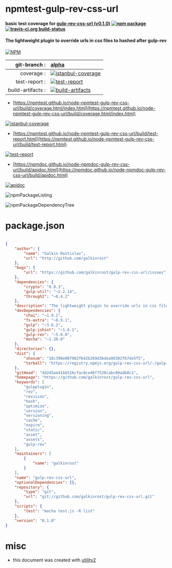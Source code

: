 # npmtest-gulp-rev-css-url

#### basic test coverage for  [gulp-rev-css-url (v0.1.0)](https://github.com/galkinrost/gulp-rev-css-url)  [![npm package](https://img.shields.io/npm/v/npmtest-gulp-rev-css-url.svg?style=flat-square)](https://www.npmjs.org/package/npmtest-gulp-rev-css-url) [![travis-ci.org build-status](https://api.travis-ci.org/npmtest/node-npmtest-gulp-rev-css-url.svg)](https://travis-ci.org/npmtest/node-npmtest-gulp-rev-css-url)

#### The lightweight plugin to override urls in css files to hashed after gulp-rev

[![NPM](https://nodei.co/npm/gulp-rev-css-url.png?downloads=true&downloadRank=true&stars=true)](https://www.npmjs.com/package/gulp-rev-css-url)

| git-branch : | [alpha](https://github.com/npmtest/node-npmtest-gulp-rev-css-url/tree/alpha)|
|--:|:--|
| coverage : | [![istanbul-coverage](https://npmtest.github.io/node-npmtest-gulp-rev-css-url/build/coverage.badge.svg)](https://npmtest.github.io/node-npmtest-gulp-rev-css-url/build/coverage.html/index.html)|
| test-report : | [![test-report](https://npmtest.github.io/node-npmtest-gulp-rev-css-url/build/test-report.badge.svg)](https://npmtest.github.io/node-npmtest-gulp-rev-css-url/build/test-report.html)|
| build-artifacts : | [![build-artifacts](https://npmtest.github.io/node-npmtest-gulp-rev-css-url/glyphicons_144_folder_open.png)](https://github.com/npmtest/node-npmtest-gulp-rev-css-url/tree/gh-pages/build)|

- [https://npmtest.github.io/node-npmtest-gulp-rev-css-url/build/coverage.html/index.html](https://npmtest.github.io/node-npmtest-gulp-rev-css-url/build/coverage.html/index.html)

[![istanbul-coverage](https://npmtest.github.io/node-npmtest-gulp-rev-css-url/build/screenCapture.buildCi.browser.%252Ftmp%252Fbuild%252Fcoverage.lib.html.png)](https://npmtest.github.io/node-npmtest-gulp-rev-css-url/build/coverage.html/index.html)

- [https://npmtest.github.io/node-npmtest-gulp-rev-css-url/build/test-report.html](https://npmtest.github.io/node-npmtest-gulp-rev-css-url/build/test-report.html)

[![test-report](https://npmtest.github.io/node-npmtest-gulp-rev-css-url/build/screenCapture.buildCi.browser.%252Ftmp%252Fbuild%252Ftest-report.html.png)](https://npmtest.github.io/node-npmtest-gulp-rev-css-url/build/test-report.html)

- [https://npmdoc.github.io/node-npmdoc-gulp-rev-css-url/build/apidoc.html](https://npmdoc.github.io/node-npmdoc-gulp-rev-css-url/build/apidoc.html)

[![apidoc](https://npmdoc.github.io/node-npmdoc-gulp-rev-css-url/build/screenCapture.buildCi.browser.%252Ftmp%252Fbuild%252Fapidoc.html.png)](https://npmdoc.github.io/node-npmdoc-gulp-rev-css-url/build/apidoc.html)

![npmPackageListing](https://npmtest.github.io/node-npmtest-gulp-rev-css-url/build/screenCapture.npmPackageListing.svg)

![npmPackageDependencyTree](https://npmtest.github.io/node-npmtest-gulp-rev-css-url/build/screenCapture.npmPackageDependencyTree.svg)



# package.json

```json

{
    "author": {
        "name": "Galkin Rostislav",
        "url": "http://github.com/galkinrost"
    },
    "bugs": {
        "url": "https://github.com/galkinrost/gulp-rev-css-url/issues"
    },
    "dependencies": {
        "crypto": "0.0.3",
        "gulp-util": "~2.2.14",
        "through2": "~0.4.2"
    },
    "description": "The lightweight plugin to override urls in css files to hashed after gulp-rev",
    "devDependencies": {
        "chai": "~1.9.1",
        "fs-extra": "~0.9.1",
        "gulp": "~3.6.2",
        "gulp-jshint": "~1.6.1",
        "gulp-rev": "~5.0.0",
        "mocha": "~1.20.0"
    },
    "directories": {},
    "dist": {
        "shasum": "18c390e007982f642b269d36dea98382f67de5f5",
        "tarball": "https://registry.npmjs.org/gulp-rev-css-url/-/gulp-rev-css-url-0.1.0.tgz"
    },
    "gitHead": "dd245ae41bb516cfac8ce46f7520cabc09adb8c1",
    "homepage": "https://github.com/galkinrost/gulp-rev-css-url",
    "keywords": [
        "gulpplugin",
        "rev",
        "revision",
        "hash",
        "optimize",
        "version",
        "versioning",
        "cache",
        "expire",
        "static",
        "asset",
        "assets",
        "gulp-rev"
    ],
    "maintainers": [
        {
            "name": "galkinrost"
        }
    ],
    "name": "gulp-rev-css-url",
    "optionalDependencies": {},
    "repository": {
        "type": "git",
        "url": "git://github.com/galkinrost/gulp-rev-css-url.git"
    },
    "scripts": {
        "test": "mocha test.js -R list"
    },
    "version": "0.1.0"
}
```



# misc
- this document was created with [utility2](https://github.com/kaizhu256/node-utility2)
